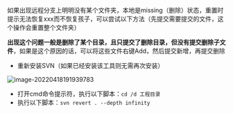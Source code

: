 如果出现远程分支上明明没有某个文件夹，本地是missing（删除）状态，重置时提示无法恢复xxx而不恢复孩子，可以尝试以下方法（先提交需要提交的文件，这个操作会重置整个文件夹）

**出现这个问题一般是删除了某个目录，且只提交了删除目录，但没有提交删除子文件**，如果是这个原因的话，可以将这些文件右键Add，然后提交新增，再提交删除

- 重新安装SVN（如果已经安装该工具则无需再次安装）

![image-20220418191939783](https://cdn.jsdelivr.net/gh/YuzikiRain/ImageBed/img/image-20220418191939783.png)

- 打开cmd命令提示符，执行以下脚本：`cd /d 工程目录`
- 执行以下脚本：`svn revert . --depth infinity`